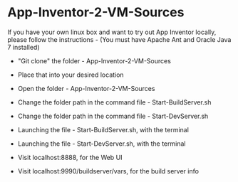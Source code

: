 App-Inventor-2-VM-Sources
=========================

If you have your own linux box and want to try out App Inventor locally, please follow the instructions -
(You must have Apache Ant and Oracle Java 7 installed) 

* "Git clone" the folder - App-Inventor-2-VM-Sources

* Place that into your desired location

* Open the folder - App-Inventor-2-VM-Sources 

* Change the folder path in the command file - Start-BuildServer.sh 

* Change the folder path in the command file - Start-DevServer.sh

* Launching the file - Start-BuildServer.sh, with the terminal

* Launching the file - Start-DevServer.sh, with the terminal

* Visit localhost:8888, for the Web UI

* Visit localhost:9990/buildserver/vars, for the build server info
